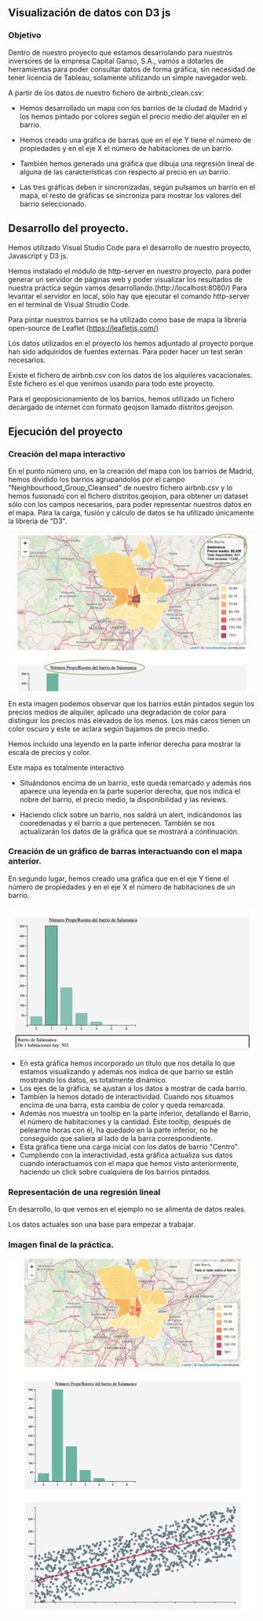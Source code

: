 ## Visualización de datos con D3 js

### Objetivo

Dentro de nuestro proyecto que estamos desarrolando para nuestros inversores de la empresa Capital Ganso, S.A., vamos a dotarles de herramientas para poder consultar datos de forma gráfica, sin necesidad de tener licencia de Tableau, solamente utilizando un simple navegador web.

A partir de los datos de nuestro fichero de airbnb_clean.csv:

* 	Hemos desarrollado un mapa con los barrios de la ciudad de Madrid y los hemos pintado por colores según el precio medio del alquiler en el barrio.
  
*  Hemos creado una gráfica de barras que en el eje Y tiene el número de propiedades y en el eje X el número de habitaciones de un barrio.
*  También hemos generado una gráfica que dibuja una regresión lineal de alguna de las características con respecto al precio en un barrio.
*  Las tres gráficas deben ir sincronizadas, según pulsamos un barrio en el mapa, el resto de gráficas se sincroniza para mostrar los valores del barrio seleccionado.


## Desarrollo del proyecto.
Hemos utilizado Visual Studio Code para el desarrollo de nuestro proyecto, Javascript y D3 js.

Hemos instalado el módulo de http-server en nuestro proyecto, para poder generar un servidor de páginas web y poder visualizar los resultados de nuestra práctica según vamos desarrollando.(http://localhost:8080/)
Para levantar el servidor en local, sólo hay que ejecutar el comando http-server en el terminal de Visual Strudio Code.

Para pintar nuestros barrios se ha utilizado como base de mapa la librería open-source de Leaflet (https://leafletjs.com/)

Los datos utilizados en el proyecto los hemos adjuntado al proyecto porque han sido adquiridos de fuentes externas. Para poder hacer un test serán necesarios. 

Existe el fichero de airbnb.csv con los datos de los alquileres vacacionales. Este fichero es el que venimos usando para todo este proyecto.

Para el geoposicionamiento de los barrios, hemos utilizado un fichero decargado de internet con formato geojson llamado distritos.geojson.



## Ejecución del proyecto

### Creación del mapa interactivo

 En el punto número uno, en la creación del mapa con los barrios de Madrid, hemos dividido los barrios agrupandolos por el campo "Neighbourhood_Group_Cleansed" de nuestro fichero airbnb.csv y lo hemos fusionado con el fichero distritos.geojson, para obtener un dataset sólo con los campos necesarios, para poder representar nuestros datos en el mapa. Para la carga, fusión y cálculo de datos se ha utilizado únicamente la libreria de "D3".

![](https://github.com/JosepCristobal/BootCamp_BD_ML_IV_PTFinal/blob/master/D3/Img/Captura%20de%20pantalla%202019-11-17%20a%20las%2020.09.48.png)

En esta imagen podemos observar que los barrios están pintados según los precios medios de alquiler, aplicado una degradación de color para distinguir los precios más elevados de los menos. Los más caros tienen un color oscuro y este se aclara según bajamos de precio medio.

Hemos incluido una leyendo en la parte inferior derecha para mostrar la escala de precios y color.

Este mapa es totalmente interactivo


* 	Situándonos encima de un barrio, este queda remarcado y además nos aparece una leyenda en la parte superior derecha, que nos indica el nobre del barrio, el precio medio, la disponibilidad y las reviews.


* 	Haciendo click sobre un barrio, nos saldrá un alert, indicándonos las cooredenadas y el barrio a que pertenecen. También se nos actualizarán los datos de la gráfica que se mostrará a continuación.


### Creación de un gráfico de barras interactuando con el mapa anterior.

En segundo lugar, hemos creado una gráfica que en el eje Y tiene el número de propiedades y en el eje X el número de habitaciones de un barrio.

![](https://github.com/JosepCristobal/BootCamp_BD_ML_IV_PTFinal/blob/master/D3/Img/Captura%20de%20pantalla%202019-11-17%20a%20las%2020.10.41.png)

* En esta gráfica hemos incorporado un título que nos detalla lo que estamos visualizando y además nos indica de que barrio se están mostrando los datos, es totalmente dinámico.
* Los ejes de la gráfica, se ajustan a los datos a mostrar de cada barrio.
* También la hemos dotado de interactividad. Cuando nos situamos encima de una barra, esta cambia de color y queda remarcada. 
* Además nos muestra un tooltip en la parte inferior, detallando el Barrio, el número de habitaciones y la cantidad. Este tooltip, después de pelearme horas con él, ha quedado en la parte inferior, no he conseguido que saliera al lado de la barra correspondiente.
* Esta gráfica tiene una carga inicial con los datos de barrio "Centro".
* Cumpliendo con la interactividad, esta gráfica actualiza sus datos cuando interactuamos con el mapa que hemos visto anteriormente, haciendo un click sobre cualquiera de los barrios pintados.

### Representación de una regresión lineal

En desarrollo, lo que vemos en el ejemplo no se alimenta de datos reales.

Los datos actuales son una base para empezar a trabajar.

### Imagen final de la práctica.

![](https://github.com/JosepCristobal/BootCamp_BD_ML_IV_PTFinal/blob/master/D3/Img/Captura%20de%20pantalla%202019-11-17%20a%20las%2020.05.12.png)























